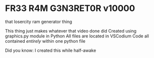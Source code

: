 # FR33 R4M G3N3RET0R v10000
that losercity ram generator thing

This thing just makes whatever that video done did
Created using graphics.py module in Python
All files are located in VSCodium
Code all contained _entirely_ within one python file

Did you know:
I created this while half-awake
